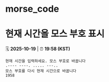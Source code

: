 # morse_code
# 현재 시간을 모스 부호 표시
<!-- MORSE_TIME_START -->
🗓️ **2025-10-19** | ⏰ **19:58 (KST)**

```
현재 시간을 입력하세요. 모스 부호로 바꿉니다
.---- ----. ..... ---..
모스 부호를 다시 현재 시간으로 바꿉니다
1958
```
<!-- MORSE_TIME_END -->
